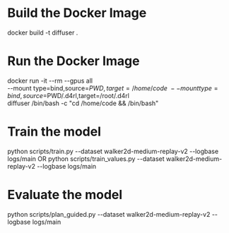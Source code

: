 # Build the Docker Image
docker build -t diffuser .

# Run the Docker Image
docker run -it --rm --gpus all \
    --mount type=bind,source=$PWD,target=/home/code \
    --mount type=bind,source=$PWD/.d4rl,target=/root/.d4rl \
    diffuser /bin/bash -c "cd /home/code && /bin/bash"

# Train the model
python scripts/train.py --dataset walker2d-medium-replay-v2 --logbase logs/main
OR
python scripts/train_values.py --dataset walker2d-medium-replay-v2 --logbase logs/main

# Evaluate the model
python scripts/plan_guided.py --dataset walker2d-medium-replay-v2 --logbase logs/main